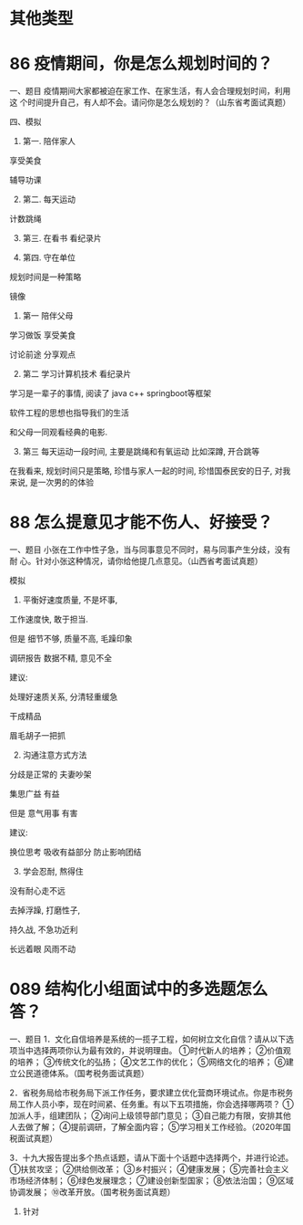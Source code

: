 # 其他类型

# 86 疫情期间，你是怎么规划时间的？
一、题目
疫情期间大家都被迫在家工作、在家生活，有人会合理规划时间，利用这
个时间提升自己，有人却不会。请问你是怎么规划的？（山东省考面试真题）

四、模拟

1. 第一. 陪伴家人

享受美食

辅导功课

2. 第二. 每天运动

计数跳绳

3. 第三. 在看书 看纪录片

4. 第四. 守在单位

规划时间是一种策略

镜像

1. 第一 陪伴父母

学习做饭 享受美食

讨论前途 分享观点

2. 第二 学习计算机技术 看纪录片

学习是一辈子的事情, 阅读了 java c++ springboot等框架

软件工程的思想也指导我们的生活

和父母一同观看经典的电影. 

3. 第三 每天运动一段时间, 主要是跳绳和有氧运动 比如深蹲, 开合跳等

在我看来, 规划时间只是策略, 珍惜与家人一起的时间, 珍惜国泰民安的日子, 对我来说, 是一次男的的体验

# 88 怎么提意见才能不伤人、好接受？

一、题目
小张在工作中性子急，当与同事意见不同时，易与同事产生分歧，没有耐
心。针对小张这种情况，请你给他提几点意见。（山西省考面试真题）

模拟

1. 平衡好速度质量, 不是坏事, 

工作速度快, 敢于担当. 

但是 细节不够, 质量不高, 毛躁印象

调研报告 数据不精, 意见不全 

建议:

处理好速质关系, 分清轻重缓急

干成精品

眉毛胡子一把抓

2. 沟通注意方式方法

分歧是正常的 夫妻吵架

集思广益 有益

但是 意气用事 有害

建议: 

换位思考 吸收有益部分 防止影响团结

3. 学会忍耐, 熬得住

没有耐心走不远

去掉浮躁, 打磨性子, 

持久战, 不急功近利

长远着眼 风雨不动 

# 089 结构化小组面试中的多选题怎么答？

一、题目
1．文化自信培养是系统的一揽子工程，如何树立文化自信？请从以下选项当中选择两项你认为最有效的，并说明理由。
①时代新人的培养；
②价值观的培养；
③传统文化的弘扬；
④文艺工作的优化；
⑤网络文化的培养；
⑥建立公民道德体系。（国考税务面试真题）

2．省税务局给市税务局下派工作任务，要求建立优化营商环境试点。你是市税务局工作人员小李，现在时间紧、任务重。有以下五项措施，你会选择哪两项？
①加派人手，组建团队；
②询问上级领导部门意见；
③自己能力有限，安排其他人去做了解；
④提前调研，了解全面内容；
⑤学习相关工作经验。（2020年国税面试真题）

3．十九大报告提出多个热点话题，请从下面十个话题中选择两个，并进行论述。
①扶贫攻坚；
②供给侧改革；
③乡村振兴；
④健康发展；
⑤完善社会主义市场经济体制；
⑥绿色发展理念；
⑦建设创新型国家；
⑧依法治国；
⑨区域协调发展；
⑩改革开放。（国考税务面试真题）

1. 针对












